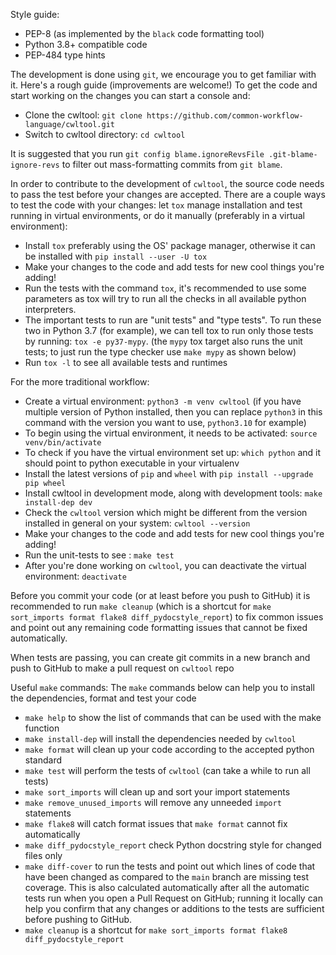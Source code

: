Style guide:
- PEP-8 (as implemented by the `black` code formatting tool)
- Python 3.8+ compatible code
- PEP-484 type hints

The development is done using `git`, we encourage you to get familiar with it.
Here's a rough guide (improvements are welcome!) 
To get the code and start working on the changes you can start a console and:
- Clone the cwltool: `git clone https://github.com/common-workflow-language/cwltool.git`
- Switch to cwltool directory: `cd cwltool`

It is suggested that you run `git config blame.ignoreRevsFile .git-blame-ignore-revs`
to filter out mass-formatting commits from `git blame`.

In order to contribute to the development of `cwltool`, the source code needs to
pass the test before your changes are accepted. There are a couple ways to test
the code with your changes: let `tox` manage installation and test running in
virtual environments, or do it manually (preferably in a virtual environment):
- Install `tox` preferably using the OS' package manager, otherwise it can be
  installed with `pip install --user -U tox`
- Make your changes to the code and add tests for new cool things you're adding!
- Run the tests with the command `tox`, it's recommended to use some parameters
  as tox will try to run all the checks in all available python interpreters.
- The important tests to run are "unit tests" and "type tests". 
  To run these two in Python 3.7 (for example), we can tell tox to run only those
  tests by running: `tox -e py37-mypy`. (the `mypy` tox target also runs the
  unit tests; to just run the type checker use `make mypy` as shown below)
- Run `tox -l` to see all available tests and runtimes

For the more traditional workflow:
- Create a virtual environment: `python3 -m venv cwltool`
  (if you have multiple version of Python installed, then you can replace `python3`
  in this command with the version you want to use, `python3.10` for example)
- To begin using the virtual environment, it needs to be activated: `source venv/bin/activate`
- To check if you have the virtual environment set up: `which python`
  and it should point to python executable in your virtualenv
- Install the latest versions of `pip` and `wheel` with `pip install --upgrade pip wheel`
- Install cwltool in development mode, along with development tools:
  `make install-dep dev`
- Check the `cwltool` version which might be different from the version installed in
  general on your system: `cwltool --version`
- Make your changes to the code and add tests for new cool things you're adding!
- Run the unit-tests to see : `make test`
- After you're done working on `cwltool`, you can deactivate the virtual
  environment: `deactivate`

Before you commit your code (or at least before you push to GitHub) it is
recommended to run `make cleanup`
(which is a shortcut for `make sort_imports format flake8 diff_pydocstyle_report`)
to fix common issues and point out any remaining code formatting issues
that cannot be fixed automatically.

When tests are passing, you can create git commits in a new branch and push to
GitHub to make a pull request on `cwltool` repo

Useful `make` commands:
The `make` commands below can help you to install the dependencies, format and test your code

- `make help` to show the list of commands that can be used with the make function
- `make install-dep` will install the dependencies needed by `cwltool`
- `make format` will clean up your code according to the accepted python standard
- `make test` will perform the tests of `cwltool` (can take a while to run all tests)
- `make sort_imports` will clean up and sort your import statements
- `make remove_unused_imports` will remove any unneeded `import` statements
- `make flake8` will catch format issues that `make format` cannot fix automatically
- `make diff_pydocstyle_report` check Python docstring style for changed files only
- `make diff-cover` to run the tests and point out which lines of code that have been
   changed as compared to the `main` branch are missing test coverage. This is also calculated
   automatically after all the automatic tests run when you open a Pull Request on GitHub;
   running it locally can help you confirm that any changes or additions
   to the tests are sufficient before pushing to GitHub.
- `make cleanup` is a shortcut for `make sort_imports format flake8 diff_pydocstyle_report`
